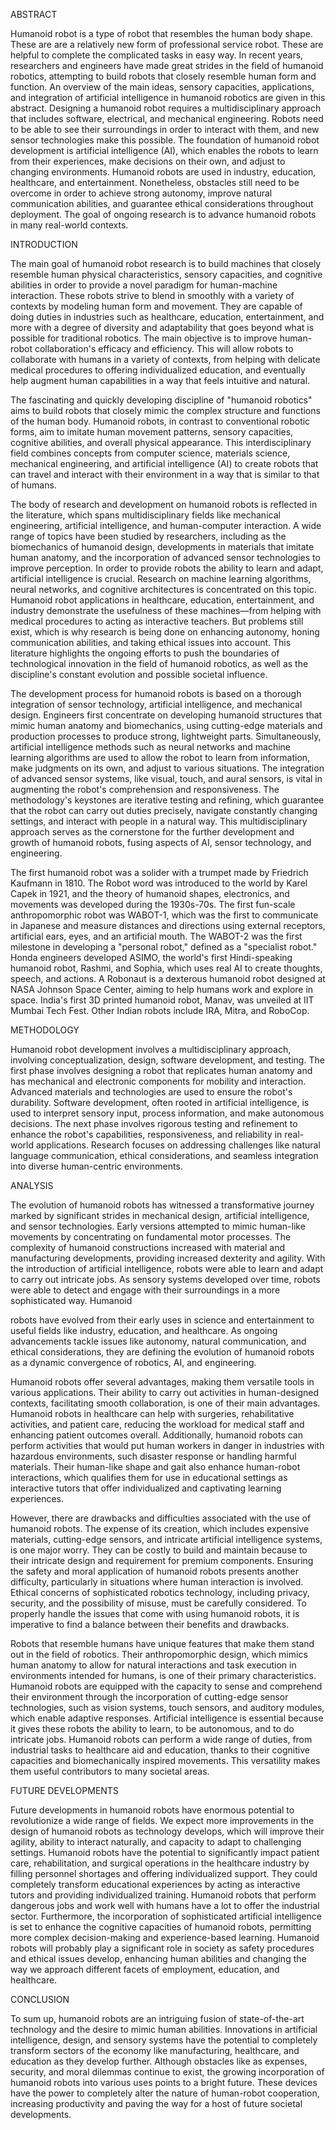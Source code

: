 ABSTRACT

Humanoid robot is a type of robot that resembles the human body shape. These are are a relatively new form of professional service robot. These are helpful to complete the complicated tasks in easy way. In recent years, researchers and engineers have made great strides in the field of humanoid robotics, attempting to build robots that closely resemble human form and function. An overview of the main ideas, sensory capacities, applications, and integration of artificial intelligence in humanoid robotics are given in this abstract. Designing a humanoid robot requires a multidisciplinary approach that includes software, electrical, and mechanical engineering. Robots need to be able to see their surroundings in order to interact with them, and new sensor technologies make this possible. The foundation of humanoid robot development is artificial intelligence (AI), which enables the robots to learn from their experiences, make decisions on their own, and adjust to changing environments. Humanoid robots are used in industry, education, healthcare, and entertainment. Nonetheless, obstacles still need to be overcome in order to achieve strong autonomy, improve natural communication abilities, and guarantee ethical considerations throughout deployment. The goal of ongoing research is to advance humanoid robots in many real-world contexts.

INTRODUCTION

The main goal of humanoid robot research is to build machines that closely resemble human physical characteristics, sensory capacities, and cognitive abilities in order to provide a novel paradigm for human-machine interaction. These robots strive to blend in smoothly with a variety of contexts by modeling human form and movement. They are capable of doing duties in industries such as healthcare, education, entertainment, and more with a degree of diversity and adaptability that goes beyond what is possible for traditional robotics. The main objective is to improve human-robot collaboration's efficacy and efficiency. This will allow robots to collaborate with humans in a variety of contexts, from helping with delicate medical procedures to offering individualized education, and eventually help augment human capabilities in a way that feels intuitive and natural.

The fascinating and quickly developing discipline of "humanoid robotics" aims to build robots that closely mimic the complex structure and functions of the human body. Humanoid robots, in contrast to conventional robotic forms, aim to imitate human movement patterns, sensory capacities, cognitive abilities, and overall physical appearance. This interdisciplinary field combines concepts from computer science, materials science, mechanical engineering, and artificial intelligence (AI) to create robots that can travel and interact with their environment in a way that is similar to that of humans.

The body of research and development on humanoid robots is reflected in the literature, which spans multidisciplinary fields like mechanical engineering, artificial intelligence, and human-computer interaction. A wide range of topics have been studied by researchers, including as the biomechanics of humanoid design, developments in materials that imitate human anatomy, and the incorporation of advanced sensor technologies to improve perception. In order to provide robots the ability to learn and adapt, artificial intelligence is crucial. Research on machine learning algorithms, neural networks, and cognitive architectures is concentrated on this topic. Humanoid robot applications in healthcare, education, entertainment, and industry demonstrate the usefulness of these machines—from helping with medical procedures to acting as interactive teachers. But problems still exist, which is why research is being done on enhancing autonomy, honing communication abilities, and taking ethical issues into account. This literature highlights the ongoing efforts to push the boundaries of technological innovation in the field of humanoid robotics, as well as the discipline's constant evolution and possible societal influence.

The development process for humanoid robots is based on a thorough integration of sensor technology, artificial intelligence, and mechanical design. Engineers first concentrate on developing humanoid structures that mimic human anatomy and biomechanics, using cutting-edge materials and production processes to produce strong, lightweight parts. Simultaneously, artificial intelligence methods such as neural networks and machine learning algorithms are used to allow the robot to learn from information, make judgments on its own, and adjust to various situations. The integration of advanced sensor systems, like visual, touch, and aural sensors, is vital in augmenting the robot's comprehension and responsiveness. The methodology's keystones are iterative testing and refining, which guarantee that the robot can carry out duties precisely, navigate constantly changing settings, and interact with people in a natural way. This multidisciplinary approach serves as the cornerstone for the further development and growth of humanoid robots, fusing aspects of AI, sensor technology, and engineering.

The first humanoid robot was a solider with a trumpet made by Friedrich Kaufmann in 1810. The Robot word was introduced to the world by Karel Capek in 1921, and the theory of humanoid shapes, electronics, and movements was developed during the 1930s-70s. The first fun-scale anthropomorphic robot was WABOT-1, which was the first to communicate in Japanese and measure distances and directions using external receptors, artificial ears, eyes, and an artificial mouth. The WABOT-2 was the first milestone in developing a "personal robot," defined as a "specialist robot." Honda engineers developed ASIMO, the world's first Hindi-speaking humanoid robot, Rashmi, and Sophia, which uses real AI to create thoughts, speech, and actions. A Robonaut is a dexterous humanoid robot designed at NASA Johnson Space Center, aiming to help humans work and explore in space. India's first 3D printed humanoid robot, Manav, was unveiled at IIT Mumbai Tech Fest. Other Indian robots include IRA, Mitra, and RoboCop.

METHODOLOGY

Humanoid robot development involves a multidisciplinary approach, involving conceptualization, design, software development, and testing. The first phase involves designing a robot that replicates human anatomy and has mechanical and electronic components for mobility and interaction. Advanced materials and technologies are used to ensure the robot's durability. Software development, often rooted in artificial intelligence, is used to interpret sensory input, process information, and make autonomous decisions. The next phase involves rigorous testing and refinement to enhance the robot's capabilities, responsiveness, and reliability in real-world applications. Research focuses on addressing challenges like natural language communication, ethical considerations, and seamless integration into diverse human-centric environments.

ANALYSIS

The evolution of humanoid robots has witnessed a transformative journey marked by significant strides in mechanical design, artificial intelligence, and sensor technologies. Early versions attempted to mimic human-like movements by concentrating on fundamental motor processes. The complexity of humanoid constructions increased with material and manufacturing developments, providing increased dexterity and agility. With the introduction of artificial intelligence, robots were able to learn and adapt to carry out intricate jobs. As sensory systems developed over time, robots were able to detect and engage with their surroundings in a more sophisticated way. Humanoid 

robots have evolved from their early uses in science and entertainment to useful fields like industry, education, and healthcare. As ongoing advancements tackle issues like autonomy, natural communication, and ethical considerations, they are defining the evolution of humanoid robots as a dynamic convergence of robotics, AI, and engineering.

Humanoid robots offer several advantages, making them versatile tools in various applications. Their ability to carry out activities in human-designed contexts, facilitating smooth collaboration, is one of their main advantages. Humanoid robots in healthcare can help with surgeries, rehabilitative activities, and patient care, reducing the workload for medical staff and enhancing patient outcomes overall. Additionally, humanoid robots can perform activities that would put human workers in danger in industries with hazardous environments, such disaster response or handling harmful materials. Their human-like shape and gait also enhance human-robot interactions, which qualifies them for use in educational settings as interactive tutors that offer individualized and captivating learning experiences.

However, there are drawbacks and difficulties associated with the use of humanoid robots. The expense of its creation, which includes expensive materials, cutting-edge sensors, and intricate artificial intelligence systems, is one major worry. They can be costly to build and maintain because to their intricate design and requirement for premium components. Ensuring the safety and moral application of humanoid robots presents another difficulty, particularly in situations where human interaction is involved. Ethical concerns of sophisticated robotics technology, including privacy, security, and the possibility of misuse, must be carefully considered. To properly handle the issues that come with using humanoid robots, it is imperative to find a balance between their benefits and drawbacks.

Robots that resemble humans have unique features that make them stand out in the field of robotics. Their anthropomorphic design, which mimics human anatomy to allow for natural interactions and task execution in environments intended for humans, is one of their primary characteristics. Humanoid robots are equipped with the capacity to sense and comprehend their environment through the incorporation of cutting-edge sensor technologies, such as vision systems, touch sensors, and auditory modules, which enable adaptive responses. Artificial intelligence is essential because it gives these robots the ability to learn, to be autonomous, and to do intricate jobs. Humanoid robots can perform a wide range of duties, from industrial tasks to healthcare aid and education, thanks to their cognitive capacities and biomechanically inspired movements. This versatility makes them useful contributors to many societal areas.

FUTURE DEVELOPMENTS

Future developments in humanoid robots have enormous potential to revolutionize a wide range of fields. We expect more improvements in the design of humanoid robots as technology develops, which will improve their agility, ability to interact naturally, and capacity to adapt to challenging settings. Humanoid robots have the potential to significantly impact patient care, rehabilitation, and surgical operations in the healthcare industry by filling personnel shortages and offering individualized support. They could completely transform educational experiences by acting as interactive tutors and providing individualized training. Humanoid robots that perform dangerous jobs and work well with humans have a lot to offer the industrial sector. Furthermore, the incorporation of sophisticated artificial intelligence is set to enhance the cognitive capacities of humanoid robots, permitting more complex decision-making and experience-based learning. Humanoid robots will probably play a significant role in society as safety procedures and ethical issues develop, enhancing human abilities and changing the way we approach different facets of employment, education, and healthcare.

CONCLUSION

To sum up, humanoid robots are an intriguing fusion of state-of-the-art technology and the desire to mimic human abilities. Innovations in artificial intelligence, design, and sensory systems have the potential to completely transform sectors of the economy like manufacturing, healthcare, and education as they develop further. Although obstacles like as expenses, security, and moral dilemmas continue to exist, the growing incorporation of humanoid robots into various uses points to a bright future. These devices have the power to completely alter the nature of human-robot cooperation, increasing productivity and paving the way for a host of future societal developments.
